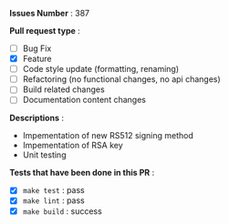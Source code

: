 **Issues Number** : 387  

**Pull request type** :  

- [ ] Bug Fix
- [x] Feature
- [ ] Code style update (formatting, renaming)
- [ ] Refactoring (no functional changes, no api changes)
- [ ] Build related changes
- [ ] Documentation content changes

**Descriptions** :  

- Impementation of new RS512 signing method
- Impementation of RSA key
- Unit testing 

**Tests that have been done in this PR** :  

- [x] `make test` : pass  
- [x] `make lint` : pass  
- [x] `make build` : success  